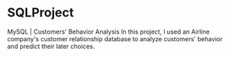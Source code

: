# SQLProject
MySQL | Customers' Behavior Analysis
In this project, I used an Airline company's customer relationship database to analyze customers' behavior and predict their later choices.
